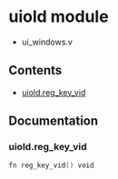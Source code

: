 # uiold module
- ui_windows.v
## Contents
- [uiold.reg_key_vid](#uioldreg_key_vid)

## Documentation
### uiold.reg_key_vid
```v
fn reg_key_vid() void
```